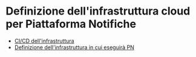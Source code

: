 # Definizione dell'infrastruttura cloud per Piattaforma Notifiche

- [CI/CD dell'infrastruttura](bootstrap/)
- [Definizione dell'infrastruttura in cui eseguirà PN](runtime-infra/)

